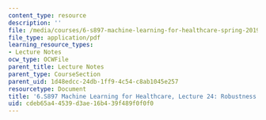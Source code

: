 ```yaml
---
content_type: resource
description: ''
file: /media/courses/6-s897-machine-learning-for-healthcare-spring-2019/cdeb65a44539d3ae16b439f489f0f0f0_MIT6_S897S19_lec24.pdf
file_type: application/pdf
learning_resource_types:
- Lecture Notes
ocw_type: OCWFile
parent_title: Lecture Notes
parent_type: CourseSection
parent_uid: 1d48edcc-24db-1ff9-4c54-c8ab1045e257
resourcetype: Document
title: '6.S897 Machine Learning for Healthcare, Lecture 24: Robustness to Data Shift'
uid: cdeb65a4-4539-d3ae-16b4-39f489f0f0f0
---
```

